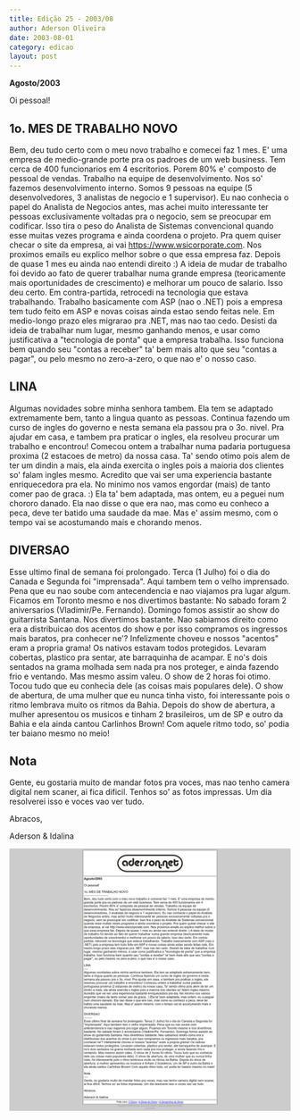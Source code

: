 ```yaml
---
title: Edição 25 - 2003/08
author: Aderson Oliveira
date: 2003-08-01
category: edicao
layout: post
---
```


**Agosto/2003**

Oi pessoal!

1o. MES DE TRABALHO NOVO
------------------------
Bem, deu tudo certo com o meu novo trabalho e comecei faz 1 mes. E' uma empresa de medio-grande porte pra os padroes de um web business. Tem cerca de 400 funcionarios em 4 escritorios. Porem 80% e' composto de pessoal de vendas. Trabalho na equipe de desenvolvimento. Nos so' fazemos desenvolvimento interno. Somos 9 pessoas na equipe (5 desenvolvedores, 3 analistas de negocio e 1 supervisor). Eu nao conhecia o papel do Analista de Negocios antes, mas achei muito interessante ter pessoas exclusivamente voltadas pra o negocio, sem se preocupar em codificar. Isso tira o peso do Analista de Sistemas convencional quando esse muitas vezes programa e ainda coordena o projeto. Pra quem quiser checar o site da empresa, ai vai https://www.wsicorporate.com. Nos proximos emails eu explico melhor sobre o que essa empresa faz. Depois de quase 1 mes eu ainda nao entendi direito :) A ideia de mudar de trabalho foi devido ao fato de querer trabalhar numa grande empresa (teoricamente mais oportunidades de crescimento) e melhorar um pouco de salario. Isso deu certo. Em contra-partida, retrocedi na tecnologia que estava trabalhando. Trabalho basicamente com ASP (nao o .NET) pois a empresa tem tudo feito em ASP e novas coisas ainda estao sendo feitas nele. Em medio-longo prazo eles migrarao pra .NET, mas nao tao cedo. Desisti da ideia de trabalhar num lugar, mesmo ganhando menos, e usar como justificativa a "tecnologia de ponta" que a empresa trabalha. Isso funciona bem quando seu "contas a receber" ta' bem mais alto que seu "contas a pagar", ou pelo mesmo no zero-a-zero, o que nao e' o nosso caso.

LINA
----
Algumas novidades sobre minha senhora tambem. Ela tem se adaptado extremamente bem, tanto a lingua quanto as pessoas. Continua fazendo um curso de ingles do governo e nesta semana ela passou pra o 3o. nivel. Pra ajudar em casa, e tambem pra praticar o ingles, ela resolveu procurar um trabalho e encontrou! Comecou ontem a trabalhar numa padaria portuguesa proxima (2 estacoes de metro) da nossa casa. Ta' sendo otimo pois alem de ter um dindin a mais, ela ainda exercita o ingles pois a maioria dos clientes so' falam ingles mesmo. Acredito que vai ser uma experiencia bastante enriquecedora pra ela. No minimo nos vamos engordar (mais) de tanto comer pao de graca. :) Ela ta' bem adaptada, mas ontem, eu a peguei num chororo danado. Ela nao disse o que era nao, mas como eu conheco a peca, deve ter batido uma saudade da mae. Mas e' assim mesmo, com o tempo vai se acostumando mais e chorando menos.

DIVERSAO
--------
Esse ultimo final de semana foi prolongado. Terca (1 Julho) foi o dia do Canada e Segunda foi "imprensada". Aqui tambem tem o velho imprensado. Pena que eu nao soube com antecendencia e nao viajamos pra lugar algum. Ficamos em Toronto mesmo e nos divertimos bastante: No sabado foram 2 aniversarios (Vladimir/Pe. Fernando). Domingo fomos assistir ao show do guitarrista Santana. Nos divertimos bastante. Nao sabiamos direito como era a distribuicao dos acentos do show e por isso compramos os ingressos mais baratos, pra conhecer ne'? Infelizmente choveu e nossos "acentos" eram a propria grama! Os nativos estavam todos protegidos. Levaram cobertas, plastico pra sentar, ate barraquinha de acampar. E no's dois sentados na grama molhada sem nada pra nos proteger, e ainda fazendo frio e ventando. Mas mesmo assim valeu. O show de 2 horas foi otimo. Tocou tudo que eu conhecia dele (as coisas mais populares dele). O show de abertura, de uma mulher que eu nunca tinha visto, foi interessante pois o ritmo lembrava muito os ritmos da Bahia. Depois do show de abertura, a mulher apresentou os musicos e tinham 2 brasileiros, um de SP e outro da Bahia e ela ainda cantou Carlinhos Brown! Com aquele ritmo todo, so' podia ter baiano mesmo no meio!

Nota
----
Gente, eu gostaria muito de mandar fotos pra voces, mas nao tenho camera digital nem scaner, ai fica dificil. Tenhos so' as fotos impressas. Um dia resolverei isso e voces vao ver tudo.

Abracos,

Aderson & Idalina

[![Imagem no site original](/assets/images/edicao25.png)](/assets/images/edicao25.png)